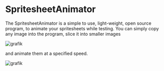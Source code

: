 # SpritesheetAnimator

The SpritesheetAnimator is a simple to use, light-weight, open source program, to animate your spritesheets while testing.
You can simply copy any image into the program, slice it into smaller images

![grafik](https://user-images.githubusercontent.com/70021977/142048436-3dae3332-e518-4fad-89d3-aef50c57e68d.png)

and animate them at a specified speed.

![grafik](https://user-images.githubusercontent.com/70021977/142048584-309e5e45-4ee2-48ce-b640-e5db4e4e22b8.png)

